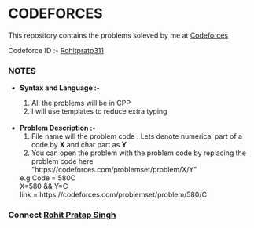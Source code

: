 # CODEFORCES
This repository contains the problems soleved by me at <a href="www.codeforces.com">Codeforces</a> <br>

Codeforce ID :- <a href="https://codeforces.com/profile/Rohitpratap311">Rohitpratp311</a>

### NOTES
<ul>
  <li> <b>Syntax and Language :- </b></li>
    <ol>
      <li> All the problems will be in CPP </li>
      <li> I will use templates to reduce extra typing </li>
  </ol>
  <br>
  <li> <b>Problem Description :- </b> 
<ol>
  <li> File name will the problem code . Lets denote numerical part of a code by <b>X</b> and char part as <b>Y</b> </li>
  <li> You can open the problem  with the problem code by replacing the problem code here "https://codeforces.com/problemset/problem/X/Y" </li>
</ol>
     e.g Code = 580C <br>  X=580 && Y=C <br> link = https://codeforces.com/problemset/problem/580/C </li>
  </ul>
  

### Connect <a href="https://www.linkedin.com/in/rohitpratap311/">Rohit Pratap Singh</a>
